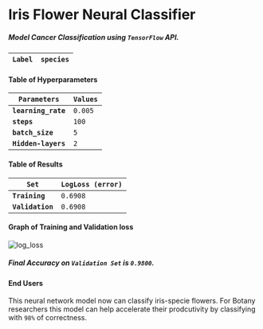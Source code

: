 # Iris Flower Neural Classifier
##### Model Cancer Classification using `TensorFlow` API.

| __`Label`__ | `species` |
| --- | --- |

#### Table of Hyperparameters
| __`Parameters`__ | __`Values`__ |
| --- | --- |
| __`learning_rate`__ | `0.005` |
| __`steps`__ | `100` |
| __`batch_size`__ | `5` |
| __`Hidden-layers`__| `2` |

#### Table of Results
| __`Set`__ | __`LogLoss (error)`__ |
| --- | --- |
| __`Training`__ | `0.6908` |
| __`Validation`__ | `0.6908` |

#### Graph of Training and Validation loss
![log_loss](https://user-images.githubusercontent.com/26320981/43844920-6aeea574-9b48-11e8-93e6-a90d51cf49a5.png)

##### Final Accuracy on `Validation Set` is `0.9800`.

#### End Users
This neural network model now can classify iris-specie flowers. For Botany researchers this model can help accelerate their prodcutivity by classifying with `98%` of correctness.
